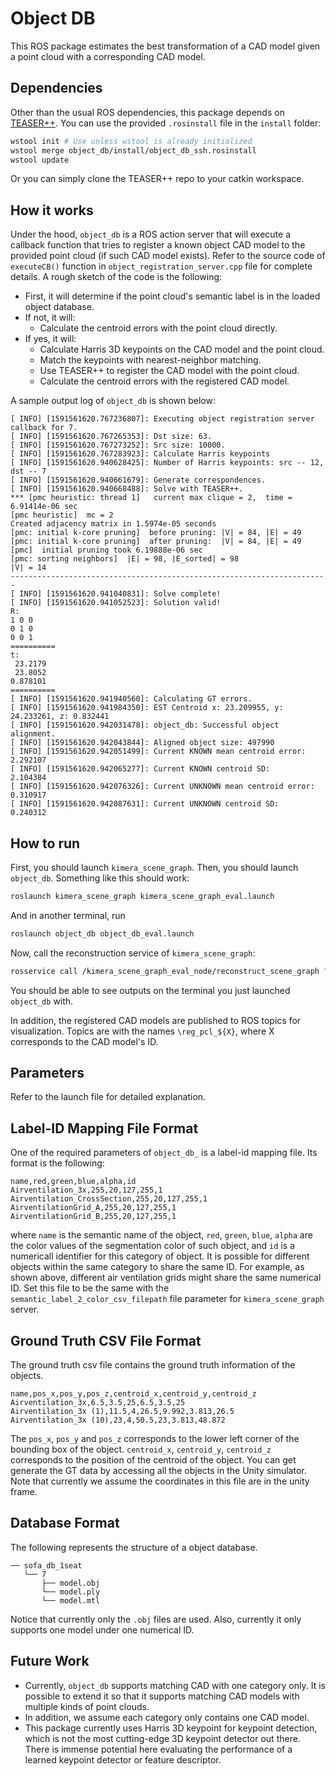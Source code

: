 # Object DB

This ROS package estimates the best transformation of a CAD model given a point
cloud with a corresponding CAD model.

## Dependencies
Other than the usual ROS dependencies, this package depends on [TEASER++](https://github.com/MIT-SPARK/TEASER-plusplus). 
You can use the provided `.rosinstall` file in the `install` folder:
``` sh
wstool init # Use unless wstool is already initialized
wstool merge object_db/install/object_db_ssh.rosinstall
wstool update
```
Or you can simply clone the TEASER++ repo to your catkin workspace.

## How it works
Under the hood, `object_db` is a ROS action server that will execute a callback function that tries to register a known object CAD model to the provided point cloud (if such CAD model exists). Refer to the source code of `executeCB()` function in `object_registration_server.cpp` file for complete details. A rough sketch of the code is the following:
- First, it will determine if the point cloud's semantic label is in the loaded object database.
- If not, it will:
  - Calculate the centroid errors with the point cloud directly.
- If yes, it will:
  - Calculate Harris 3D keypoints on the CAD model and the point cloud.
  - Match the keypoints with nearest-neighbor matching.
  - Use TEASER++ to register the CAD model with the point cloud.
  - Calculate the centroid errors with the registered CAD model.

A sample output log of `object_db` is shown below:

``` text
[ INFO] [1591561620.767236807]: Executing object registration server callback for 7.
[ INFO] [1591561620.767265353]: Dst size: 63.
[ INFO] [1591561620.767273252]: Src size: 10000.
[ INFO] [1591561620.767283923]: Calculate Harris keypoints
[ INFO] [1591561620.940628425]: Number of Harris keypoints: src -- 12, dst -- 7
[ INFO] [1591561620.940661679]: Generate correspondences.
[ INFO] [1591561620.940668488]: Solve with TEASER++.
*** [pmc heuristic: thread 1]   current max clique = 2,  time = 6.91414e-06 sec
[pmc heuristic]	 mc = 2
Created adjacency matrix in 1.5974e-05 seconds
[pmc: initial k-core pruning]  before pruning: |V| = 84, |E| = 49
[pmc: initial k-core pruning]  after pruning:  |V| = 84, |E| = 49
[pmc]  initial pruning took 6.19888e-06 sec
[pmc: sorting neighbors]  |E| = 98, |E_sorted| = 98
|V| = 14
-----------------------------------------------------------------------
[ INFO] [1591561620.941040831]: Solve complete!
[ INFO] [1591561620.941052523]: Solution valid!
R:
1 0 0
0 1 0
0 0 1
==========
t:
 23.2179
 23.8052
0.878101
==========
[ INFO] [1591561620.941940560]: Calculating GT errors.
[ INFO] [1591561620.941984350]: EST Centroid x: 23.209955, y: 24.233261, z: 0.832441
[ INFO] [1591561620.942031478]: object_db: Successful object alignment.
[ INFO] [1591561620.942043844]: Aligned object size: 497990
[ INFO] [1591561620.942051499]: Current KNOWN mean centroid error:   2.292107
[ INFO] [1591561620.942065277]: Current KNOWN centroid SD:           2.104384
[ INFO] [1591561620.942076326]: Current UNKNOWN mean centroid error: 0.310917
[ INFO] [1591561620.942087631]: Current UNKNOWN centroid SD:         0.240312
```

## How to run 
First, you should launch `kimera_scene_graph`. Then, you should launch `object_db`. Something like this should work: 
``` sh
roslaunch kimera_scene_graph kimera_scene_graph_eval.launch
```
And in another terminal, run
``` sh
roslaunch object_db object_db_eval.launch
```
Now, call the reconstruction service of `kimera_scene_graph`:

``` sh
rosservice call /kimera_scene_graph_eval_node/reconstruct_scene_graph "data: false"
```
You should be able to see outputs on the terminal you just launched `object_db` with.

In addition, the registered CAD models are published to ROS topics for visualization. Topics are with the names `\reg_pcl_${X}`, where X corresponds to the CAD model's ID.

## Parameters
Refer to the launch file for detailed explanation.

## Label-ID Mapping File Format
One of the required parameters of `object_db_` is a label-id mapping file. Its format is the following:
``` text
name,red,green,blue,alpha,id
Airventilation_3x,255,20,127,255,1
Airventilation_CrossSection,255,20,127,255,1
AirventilationGrid_A,255,20,127,255,1
AirventilationGrid_B,255,20,127,255,1
```
where `name` is the semantic name of the object, `red`, `green`, `blue`, `alpha` are the color values of the segmentation color of such object, and `id` is a numericall identifier for this category of object. It is possible for different objects within the same category to share the same ID. For example, as shown above, different air ventilation grids might share the same numerical ID. 
Set this file to be the same with the `semantic_label_2_color_csv_filepath` file parameter for `kimera_scene_graph` server.

## Ground Truth CSV File Format
The ground truth csv file contains the ground truth information of the objects.
``` text
name,pos_x,pos_y,pos_z,centroid_x,centroid_y,centroid_z
Airventilation_3x,6.5,3.5,25,6.5,3.5,25
Airventilation_3x (1),11.5,4,26.5,9.992,3.813,26.5
Airventilation_3x (10),23,4,50.5,23,3.813,48.872
```
The `pos_x`, `pos_y` and `pos_z` corresponds to the lower left corner of the bounding box of the object. `centroid_x`, `centroid_y`, `centroid_z` corresponds to the position of the centroid of the object.
You can get generate the GT data by accessing all the objects in the Unity simulator.
Note that currently we assume the coordinates in this file are in the unity frame.

## Database Format
The following represents the structure of a object database.
``` text
── sofa_db_1seat
   └── 7
       ├── model.obj
       └── model.ply
       └── model.mtl
```
Notice that currently only the `.obj` files are used.
Also, currently it only supports one model under one numerical ID.

## Future Work 
- Currently, `object_db` supports matching CAD with one category only. It is possible to extend it so that it supports matching CAD models with multiple kinds of point clouds.
- In addition, we assume each category only contains one CAD model.
- This package currently uses Harris 3D keypoint for keypoint detection, which is not the most cutting-edge 3D keypoint detector out there. There is immense potential here evaluating the performance of a learned keypoint detector or feature descriptor.

